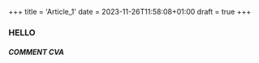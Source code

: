 +++
title = 'Article_1'
date = 2023-11-26T11:58:08+01:00
draft = true
+++

### HELLO 

##### COMMENT CVA